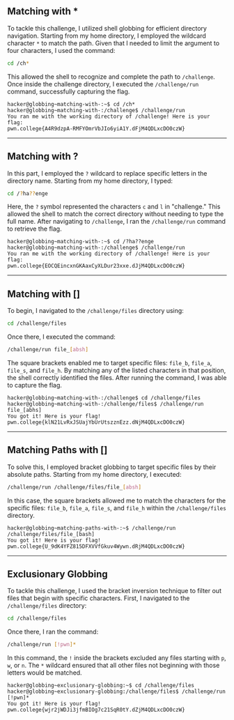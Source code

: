 ## Matching with *

To tackle this challenge, I utilized shell globbing for efficient directory navigation. Starting from my home directory, I employed the wildcard character `*` to match the path. Given that I needed to limit the argument to four characters, I used the command:
```bash
cd /ch*
```
This allowed the shell to recognize and complete the path to `/challenge`. Once inside the challenge directory, I executed the `/challenge/run` command, successfully capturing the flag.

```
hacker@globbing~matching-with-:~$ cd /ch*
hacker@globbing~matching-with-:/challenge$ /challenge/run
You ran me with the working directory of /challenge! Here is your flag:
pwn.college{A4R9dzpA-RMFYOmrVbJIo6yiA1Y.dFjM4QDLxcDO0czW}
```

---

## Matching with ?

In this part, I employed the `?` wildcard to replace specific letters in the directory name. Starting from my home directory, I typed:
```bash
cd /?ha??enge
```
Here, the `?` symbol represented the characters `c` and `l` in "challenge." This allowed the shell to match the correct directory without needing to type the full name. After navigating to `/challenge`, I ran the `/challenge/run` command to retrieve the flag.

```
hacker@globbing~matching-with-:~$ cd /?ha??enge
hacker@globbing~matching-with-:/challenge$ /challenge/run
You ran me with the working directory of /challenge! Here is your flag:
pwn.college{EOCQEincxnGKAaxCyXLDur23xxe.dJjM4QDLxcDO0czW}
```

---

## Matching with []

To begin, I navigated to the `/challenge/files` directory using:
```bash
cd /challenge/files
```
Once there, I executed the command:
```bash
/challenge/run file_[absh]
```
The square brackets enabled me to target specific files: `file_b`, `file_a`, `file_s`, and `file_h`. By matching any of the listed characters in that position, the shell correctly identified the files. After running the command, I was able to capture the flag.

```
hacker@globbing~matching-with-:/challenge$ cd /challenge/files
hacker@globbing~matching-with-:/challenge/files$ /challenge/run file_[abhs]
You got it! Here is your flag!
pwn.college{klN21LvRxJSUajYbUrUtszznEzz.dNjM4QDLxcDO0czW}
```

---

## Matching Paths with []

To solve this, I employed bracket globbing to target specific files by their absolute paths. Starting from my home directory, I executed:
```bash
/challenge/run /challenge/files/file_[absh]
```
In this case, the square brackets allowed me to match the characters for the specific files: `file_b`, `file_a`, `file_s`, and `file_h` within the `/challenge/files` directory.

```
hacker@globbing~matching-paths-with-:~$ /challenge/run /challenge/files/file_[bash]
You got it! Here is your flag!
pwn.college{U_9dK4YFZ815DFXVVfGkuv4Wywn.dRjM4QDLxcDO0czW}
```

---

## Exclusionary Globbing

To tackle this challenge, I used the bracket inversion technique to filter out files that begin with specific characters. First, I navigated to the `/challenge/files` directory:
```bash
cd /challenge/files
```
Once there, I ran the command:
```bash
/challenge/run [!pwn]*
```
In this command, the `!` inside the brackets excluded any files starting with `p`, `w`, or `n`. The `*` wildcard ensured that all other files not beginning with those letters would be matched.

```
hacker@globbing~exclusionary-globbing:~$ cd /challenge/files
hacker@globbing~exclusionary-globbing:/challenge/files$ /challenge/run [!pwn]*
You got it! Here is your flag!
pwn.college{wjr2jWDJi3jfmBIOg7c21SqR0tY.dZjM4QDLxcDO0czW}
```
